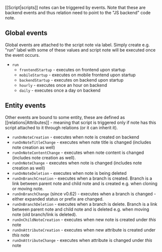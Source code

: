 [[Script|scripts]] notes can be triggered by events. Note that these are backend events and thus relation need to point to the "JS backend" code note.

## Global events

Global events are attached to the script note via label. Simply create e.g. "run" label with some of these values and script note will be executed once the event occurs.

* `run`
  * `frontendStartup` - executes on frontend upon startup
  * `mobileStartup` - executes on mobile frontend upon startup
  * `backendStartup` - executes on backend upon startup
  * `hourly` - executes once an hour on backend 
  * `daily` - executes once a day on backend

## Entity events

Other events are bound to some entity, these are defined as [[relations|Attributes]] - meaning that script is triggered only if note has this script attached to it through relations (or it can inherit it).

* `runOnNoteCreation` - executes when note is created on backend
* `runOnNoteTitleChange` - executes when note title is changed (includes note creation as well)
* `runOnNoteContentChange` - executes when note content is changed (includes note creation as well).
* `runOnNoteChange`  - executes when note is changed (includes note creation as well)
* `runOnNoteDeletion` - executes when note is being deleted
* `runOnBranchCreation` - executes when a branch is created. Branch is a link between parent note and child note and is created e.g. when cloning or moving note.
* `runOnBranchChange` (since v0.62) - executes when a branch is changed - either expanded status or prefix are changed.
* `runOnBranchDeletion` - executes when a branch is delete. Branch is a link between parent note and child note and is deleted e.g. when moving note (old branch/link is deleted).
* `runOnChildNoteCreation`  - executes when new note is created under *this* note
* `runOnAttributeCreation` - executes when new attribute is created under *this* note
* `runOnAttributeChange` - executes when attribute is changed under *this* note

